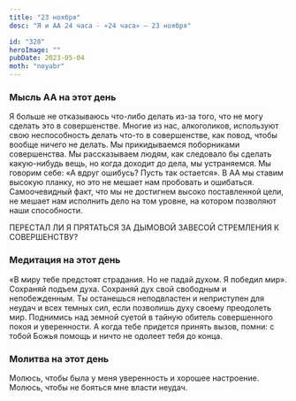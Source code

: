 ```yaml
---
title: "23 ноября"
desc: "Я и АА 24 часа - «24 часа» — 23 ноября"

id: "328"
heroImage: ""
pubDate: 2023-05-04
moth: "noyabr"
---
```


### Мысль АА на этот день

Я больше не отказываюсь что-либо делать из-за того, что не могу сделать это в
совершенстве. Многие из нас, алкоголиков, используют свою неспособность делать
что-то в совершенстве, как повод, чтобы вообще ничего не делать. Мы
прикидываемся поборниками совершенства. Мы рассказываем людям, как следовало
бы сделать какую-нибудь вещь, но когда доходит до дела, мы устраняемся. Мы
говорим себе: «А вдруг ошибусь? Пусть так остается». В АА мы ставим высокую
планку, но это не мешает нам пробовать и ошибаться. Самоочевидный факт, что мы
не достигнем высоко поставленной цели, не мешает нам исполнить дело на том
уровне, на котором позволяют наши способности.

ПЕРЕСТАЛ ЛИ Я ПРЯТАТЬСЯ ЗА ДЫМОВОЙ ЗАВЕСОЙ СТРЕМЛЕНИЯ К СОВЕРШЕНСТВУ?

### Медитация на этот день

«В миру тебе предстоят страдания. Но не падай духом. Я победил мир». Сохраняй
подъем духа. Сохраняй дух свой свободным и непобежденным. Ты останешься
неподвластен и неприступен для неудач и всех темных сил, если позволишь духу
своему преодолеть мир. Поднимись над земной суетой в тайную обитель
совершенного покоя и уверенности. А когда тебе придется принять вызов, помни:
с тобой Божья помощь и ничто не одолеет тебя до конца.

### Молитва на этот день

Молюсь, чтобы была у меня уверенность и хорошее настроение. Молюсь, чтобы не
бояться мне власти неудач.
